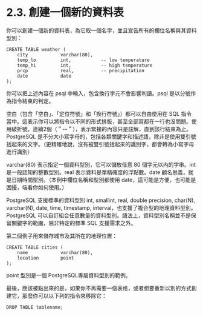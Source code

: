# 2.3. 創建一個新的資料表

你可以創建一個新的資料表，為它取一個名字，並且宣告所有的欄位名稱與其資料型別：

```text
CREATE TABLE weather (
    city            varchar(80),
    temp_lo         int,           -- low temperature
    temp_hi         int,           -- high temperature
    prcp            real,          -- precipitation
    date            date
);
```

你可以把上述內容在 psql 中輸入，包含換行字元不會影響判讀。psql 是以分號作為指令結束的判定。

空白（包含「空白」、「定位符號」和「換行符號」）都可以自由使用在 SQL 指令當中。這表示你可以將指令以不同的形式排版，甚至全部寫都在一行也沒問題。使用破折號，連續2個（＂--＂），表示緊接的內容只是註解，直到該行結束為止。PostgreSQL 是不分大小寫字母的，包括各類關鍵字和描述語，除非是使用雙引號括起來的文字。（更精確地說，沒有被雙引號括起來的識別字，都會轉為小寫字母進行識別）

varchar\(80\) 表示指定一個資料型別，它可以儲放任意 80 個字元以內的字串。int 是一般認知的整數型別。real 表示資料是單精確度的浮點數。date 顧名思義，就是日期時間型別。（本例中欄位名稱和型別都使用 date，這可能是方便，也可能是困擾，端看你如何使用。）

PostgreSQL 支援標準的資料型別 int, smallint, real, double precision, char\(N\), varchar\(N\), date, time, timestamp, interval，也支援了複合型的地理資料型別。PostgreSQL 可以自訂組合任意數量的資料型別。語法上，資料型別名稱並不是保留關鍵字的範圍，除非特定的標準 SQL 支援需求之外。

第二個例子用來儲存城市及其所在的地理位置：

```text
CREATE TABLE cities (
    name            varchar(80),
    location        point
);
```

point 型別是一個 PostgreSQL專屬資料型別的範例。

最後，應該被點出來的是，如果你不再需要一個表格，或者想要重新以別的方式創建它，那麼你可以以下列的指令來移除它：

```text
DROP TABLE tablename;
```

